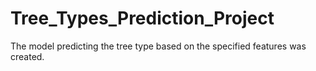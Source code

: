 # Tree_Types_Prediction_Project
The model predicting the tree type based on the specified features was created.
